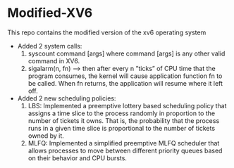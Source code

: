 # Modified-XV6
This repo contains the modified version of the xv6 operating system

- Added 2 system calls:
    1. syscount <mask> command [args] where command [args] is any other valid command in XV6.
    2. sigalarm(n, fn) --> then after every n  ”ticks” of CPU time that the program consumes, the kernel will cause application function fn  to be called. When fn  returns, the application will resume where it left off.
- Added 2 new scheduling policies:
    1. LBS: Implemented a preemptive lottery based scheduling policy that assigns a time slice to the process randomly in proportion to the number of tickets it owns. That is, the probability that the process runs in a given time slice is proportional to the number of tickets owned by it.
   2. MLFQ: Implemented a simplified preemptive MLFQ scheduler that allows processes to move between different priority queues based on their behavior and CPU bursts.
